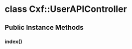 # class Cxf::UserAPIController [](#class-Cxf::UserAPIController) [](#top)
 ## Public Instance Methods
 ### index() [](#method-i-index)
 